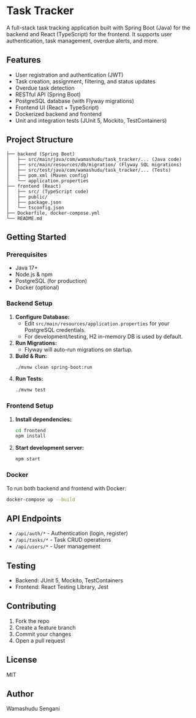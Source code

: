 # Task Tracker

A full-stack task tracking application built with Spring Boot (Java) for the backend and React (TypeScript) for the frontend. It supports user authentication, task management, overdue alerts, and more.

## Features
- User registration and authentication (JWT)
- Task creation, assignment, filtering, and status updates
- Overdue task detection
- RESTful API (Spring Boot)
- PostgreSQL database (with Flyway migrations)
- Frontend UI (React + TypeScript)
- Dockerized backend and frontend
- Unit and integration tests (JUnit 5, Mockito, TestContainers)

## Project Structure
```
├── backend (Spring Boot)
│   ├── src/main/java/com/wamashudu/task_tracker/... (Java code)
│   ├── src/main/resources/db/migration/ (Flyway SQL migrations)
│   ├── src/test/java/com/wamashudu/task_tracker/... (Tests)
│   ├── pom.xml (Maven config)
│   └── application.properties
├── frontend (React)
│   ├── src/ (TypeScript code)
│   ├── public/
│   ├── package.json
│   └── tsconfig.json
├── Dockerfile, docker-compose.yml
└── README.md
```

## Getting Started

### Prerequisites
- Java 17+
- Node.js & npm
- PostgreSQL (for production)
- Docker (optional)

### Backend Setup
1. **Configure Database:**
   - Edit `src/main/resources/application.properties` for your PostgreSQL credentials.
   - For development/testing, H2 in-memory DB is used by default.
2. **Run Migrations:**
   - Flyway will auto-run migrations on startup.
3. **Build & Run:**
   ```bash
   ./mvnw clean spring-boot:run
   ```
4. **Run Tests:**
   ```bash
   ./mvnw test
   ```

### Frontend Setup
1. **Install dependencies:**
   ```bash
   cd frontend
   npm install
   ```
2. **Start development server:**
   ```bash
   npm start
   ```

### Docker
To run both backend and frontend with Docker:
```bash
docker-compose up --build
```

## API Endpoints
- `/api/auth/*` - Authentication (login, register)
- `/api/tasks/*` - Task CRUD operations
- `/api/users/*` - User management

## Testing
- Backend: JUnit 5, Mockito, TestContainers
- Frontend: React Testing Library, Jest

## Contributing
1. Fork the repo
2. Create a feature branch
3. Commit your changes
4. Open a pull request

## License
MIT

## Author
Wamashudu Sengani
